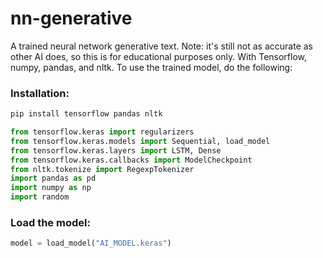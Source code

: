 # nn-generative
A trained neural network generative text. Note: it's still not as accurate as other AI does, so this is for educational purposes only. With Tensorflow, numpy, pandas, and nltk. To use the trained model, do the following:<br>
### Installation:
```bash
pip install tensorflow pandas nltk
```

```python
from tensorflow.keras import regularizers
from tensorflow.keras.models import Sequential, load_model
from tensorflow.keras.layers import LSTM, Dense
from tensorflow.keras.callbacks import ModelCheckpoint
from nltk.tokenize import RegexpTokenizer
import pandas as pd
import numpy as np
import random
```
### Load the model:
```python
model = load_model("AI_MODEL.keras")
```
